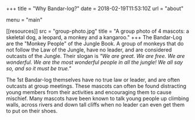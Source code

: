 +++
title = "Why Bandar-log?"
date = 2018-02-19T11:53:10Z
url = "about"

menu = "main"

[[resources]]
src = "group-photo.jpg"
title = "A group photo of 4 mascots: a skeletal dog, a leopard, a monkey and a kangaroo."
+++
The Bandar-Log are the "Monkey People" of the Jungle Book.  A group of monkeys that do not follow the Law of the Jungle, have no leader, and are considered outcasts of the Jungle.  Their slogan is *"We are great. We are free. We are wonderful. We are the most wonderful people in all the jungle! We all say so, and so it must be true."*

The 1st Bandar-log themselves have no true law or leader, and are often outcasts at group meetings. These mascots can often be found distracting young members from their activities and encouraging them to cause mischief.  Many mascots have been known to talk young people up climbing walls, across rivers and down tall cliffs when no leader can even get them to put on their shoes.